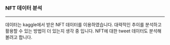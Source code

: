 ### NFT 데이터 분석 
- - - -
 데이터는 kaggle에서 받은 NFT 데이터를 이용하였습니다.
 대략적인 추이를 분석하고
 활용할 수 있는 방법이 더 있는지 생각 중 입니다.
 NFT에 대한 tweet 데이터도 분석해볼려고 합니다. 
 
